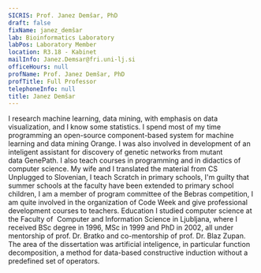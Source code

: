 ```yaml
---
SICRIS: Prof. Janez Demšar, PhD
draft: false
fixName: janez_demšar
lab: Bioinformatics Laboratory
labPos: Laboratory Member
location: R3.18 - Kabinet
mailInfo: Janez.Demsar@fri.uni-lj.si
officeHours: null
profName: Prof. Janez Demšar, PhD
profTitle: Full Professor
telephoneInfo: null
title: Janez Demšar
---
```



I research machine learning, data mining, with emphasis on data visualization, and I know some statistics. I spend most of my time programming an open-source component-based system for machine learning and data mining Orange. I was also involved in development of an inteligent assistant for discovery of genetic networks from mutant data GenePath.
I also teach courses in programming and in didactics of computer science. My wife and I translated the material from CS Unplugged to Slovenian, I teach Scratch in primary schools, I'm guilty that summer schools at the faculty have been extended to primary school children, I am a member of program committee of the Bebras competition, I am quite involved in the organization of Code Week and give professional development courses to teachers.
Education
I studied computer science at the Faculty of  Computer and Information Science in Ljubljana, where I received BSc degree in 1996, MSc in 1999 and PhD in 2002, all under mentorship of prof. Dr. Bratko and co-mentorship of prof. Dr. Blaz Zupan. The area of the dissertation was artificial inteligence, in particular function decomposition, a method for data-based constructive induction without a predefined set of operators.